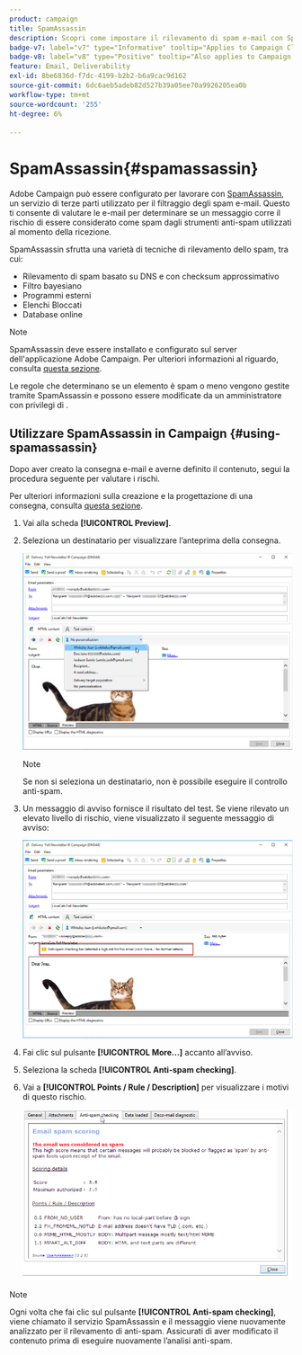```yaml
---
product: campaign
title: SpamAssassin
description: Scopri come impostare il rilevamento di spam e-mail con SpamAssassin
badge-v7: label="v7" type="Informative" tooltip="Applies to Campaign Classic v7"
badge-v8: label="v8" type="Positive" tooltip="Also applies to Campaign v8"
feature: Email, Deliverability
exl-id: 8be6836d-f7dc-4199-b2b2-b6a9cac9d162
source-git-commit: 6dc6aeb5adeb82d527b39a05ee70a9926205ea0b
workflow-type: tm+mt
source-wordcount: '255'
ht-degree: 6%

---
```


# SpamAssassin{#spamassassin}



Adobe Campaign può essere configurato per lavorare con [SpamAssassin](https://spamassassin.apache.org), un servizio di terze parti utilizzato per il filtraggio degli spam e-mail. Questo ti consente di valutare le e-mail per determinare se un messaggio corre il rischio di essere considerato come spam dagli strumenti anti-spam utilizzati al momento della ricezione.

SpamAssassin sfrutta una varietà di tecniche di rilevamento dello spam, tra cui:

* Rilevamento di spam basato su DNS e con checksum approssimativo
* Filtro bayesiano
* Programmi esterni
* Elenchi Bloccati
* Database online

>[!NOTE]
>
>SpamAssassin deve essere installato e configurato sul server dell&#39;applicazione Adobe Campaign. Per ulteriori informazioni al riguardo, consulta [questa sezione](../../installation/using/configuring-spamassassin.md).
>
>Le regole che determinano se un elemento è spam o meno vengono gestite tramite SpamAssassin e possono essere modificate da un amministratore con privilegi di .

## Utilizzare SpamAssassin in Campaign {#using-spamassassin}

Dopo aver creato la consegna e-mail e averne definito il contenuto, segui la procedura seguente per valutare i rischi.

Per ulteriori informazioni sulla creazione e la progettazione di una consegna, consulta [questa sezione](about-email-channel.md).

1. Vai alla scheda **[!UICONTROL Preview]**. 
1. Seleziona un destinatario per visualizzare l’anteprima della consegna.

   ![](assets/s_tn_del_preview_spamassassin_recipient.png)

   >[!NOTE]
   >
   >Se non si seleziona un destinatario, non è possibile eseguire il controllo anti-spam.

1. Un messaggio di avviso fornisce il risultato del test. Se viene rilevato un elevato livello di rischio, viene visualizzato il seguente messaggio di avviso:

   ![](assets/s_tn_del_preview_spamassassin_ko.png)

1. Fai clic sul pulsante **[!UICONTROL More...]** accanto all’avviso.
1. Seleziona la scheda **[!UICONTROL Anti-spam checking]**.
1. Vai a **[!UICONTROL Points / Rule / Description]** per visualizzare i motivi di questo rischio.

   ![](assets/s_tn_del_msg_spamassassin_ko.png)

>[!NOTE]
>
>Ogni volta che fai clic sul pulsante **[!UICONTROL Anti-spam checking]**, viene chiamato il servizio SpamAssassin e il messaggio viene nuovamente analizzato per il rilevamento di anti-spam. Assicurati di aver modificato il contenuto prima di eseguire nuovamente l’analisi anti-spam.
